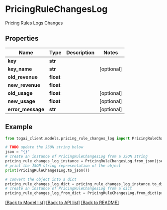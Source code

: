 # PricingRuleChangesLog

Pricing Rules Logs Changes

## Properties

Name | Type | Description | Notes
------------ | ------------- | ------------- | -------------
**key** | **str** |  | 
**key_name** | **str** |  | [optional] 
**old_revenue** | **float** |  | 
**new_revenue** | **float** |  | 
**old_usage** | **float** |  | [optional] 
**new_usage** | **float** |  | [optional] 
**error_message** | **str** |  | [optional] 

## Example

```python
from togai_client.models.pricing_rule_changes_log import PricingRuleChangesLog

# TODO update the JSON string below
json = "{}"
# create an instance of PricingRuleChangesLog from a JSON string
pricing_rule_changes_log_instance = PricingRuleChangesLog.from_json(json)
# print the JSON string representation of the object
print(PricingRuleChangesLog.to_json())

# convert the object into a dict
pricing_rule_changes_log_dict = pricing_rule_changes_log_instance.to_dict()
# create an instance of PricingRuleChangesLog from a dict
pricing_rule_changes_log_from_dict = PricingRuleChangesLog.from_dict(pricing_rule_changes_log_dict)
```
[[Back to Model list]](../README.md#documentation-for-models) [[Back to API list]](../README.md#documentation-for-api-endpoints) [[Back to README]](../README.md)


